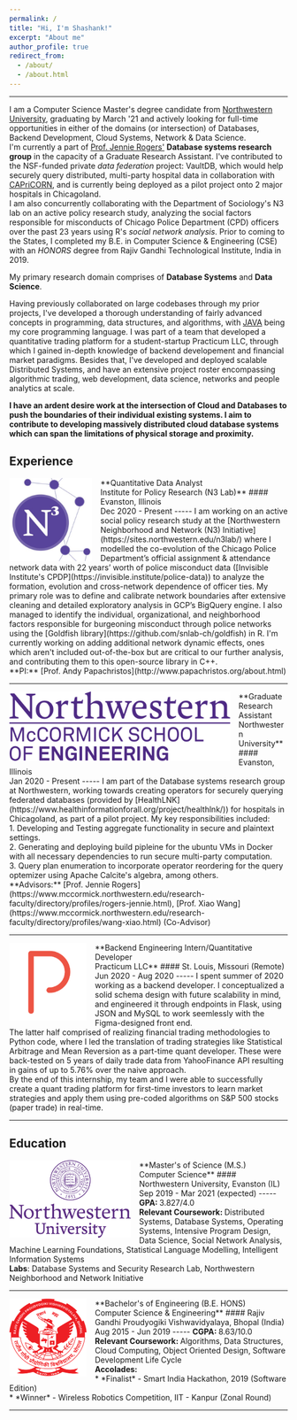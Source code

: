 ```yaml
---
permalink: /
title: "Hi, I'm Shashank!"
excerpt: "About me"
author_profile: true
redirect_from: 
  - /about/
  - /about.html
---
```

------
I am a Computer Science Master's degree candidate from [Northwestern University](https://www.mccormick.northwestern.edu/computer-science/), graduating by March '21 and actively looking for full-time opportunities in either of the domains (or intersection) of Databases, Backend Development, Cloud Systems, Network & Data Science.<br>
I'm currently a part of [Prof. Jennie Rogers'](http://users.eecs.northwestern.edu/~jennie/) <strong>Database systems research group</strong> in the capacity of a Graduate Research Assistant. I've contributed to the NSF-funded private <i>data federation</i> project: VaultDB, which would help securely query distributed, multi-party hospital data in collaboration with [CAPriCORN](https://www.capricorncdrn.org/), and is currently being deployed as a pilot project onto 2 major hospitals in Chicagoland.<br>I am also concurrently collaborating with the Department of Sociology's N3 lab on an active policy research study, analyzing the social factors responsible for misconducts of Chicago Police Department (CPD) officers over the past 23 years using R's <i>social network analysis</i>. Prior to coming to the States, I completed my B.E. in Computer Science & Engineering (CSE) with an <i>HONORS</i> degree from Rajiv Gandhi Technological Institute, India in 2019.

My primary research domain comprises of <strong>Database Systems</strong> and <strong>Data Science</strong>.

Having previously collaborated on large codebases through my prior projects, I've developed a thorough understanding of fairly advanced concepts in programming, data structures, and algorithms, with <u>JAVA</u> being my core programming language. I was part of a team that developed a quantitative trading platform for a student-startup Practicum LLC, through which I gained in-depth knowledge of backend developement and financial market paradigms. Besides that, I've developed and deployed scalable Distributed Systems, and have an extensive project roster encompassing algorithmic trading, web development, data science, networks and people analytics at scale.

<strong>I have an ardent desire work at the intersection of Cloud and Databases to push the boundaries of their individual existing systems. 
I aim to contribute to developing massively distributed cloud database systems which can span the limitations of physical storage and proximity.</strong> 

Experience
-----
<img align="left" height="150" width="150" src="../images/n3.jpg" style="padding-right:15px">
**Quantitative Data Analyst<br>Institute for Policy Research (N3 Lab)**
#### Evanston, Illinois<br>Dec 2020 - Present
-----
I am working on an active social policy research study at the [Northwestern Neighborhood and Network (N3) Initiative](https://sites.northwestern.edu/n3lab/) where I modelled the co-evolution of the Chicago Police Department’s official assignment & attendance network data with 22 years’ worth of police misconduct data ([Invisible Institute's CPDP](https://invisible.institute/police-data)) to analyze the formation, evolution and cross-network dependence of officer ties. My primary role was to define and calibrate network boundaries after extensive cleaning and detailed exploratory analysis in GCP’s BigQuery engine. I also managed to identify the individual, organizational, and neighborhood factors responsible for burgeoning misconduct through police networks using the [Goldfish library](https://github.com/snlab-ch/goldfish) in R. I'm currently working on adding additional network dynamic effects, ones which aren't included out-of-the-box but are critical to our further analysis, and contributing them to this open-source library in C++.<br>
**PI:** [Prof. Andy Papachristos](http://www.papachristos.org/about.html)

-----

<img align="left" height="125" width="400" src="../images/nu.png" style="padding-right:15px">
**Graduate Research Assistant<br>Northwestern University**
#### Evanston, Illinois<br>Jan 2020 - Present
-----
I am part of the Database systems research group at Northwestern, working towards creating operators for securely querying federated databases (provided by [HealthLNK](https://www.healthinformationforall.org/project/healthlnk/)) for hospitals in Chicagoland, as part of a pilot project. My key responsibilities included:<br>1. Developing and Testing aggregate functionality in secure and plaintext settings.<br>2. Generating and deploying build pipleine for the ubuntu VMs in Docker with all necessary dependencies to run secure multi-party computation.<br>3. Query plan enumeration to incorporate operator reordering for the query optemizer using Apache Calcite's algebra, among others.<br>
**Advisors:** [Prof. Jennie Rogers](https://www.mccormick.northwestern.edu/research-faculty/directory/profiles/rogers-jennie.html), [Prof. Xiao Wang](https://www.mccormick.northwestern.edu/research-faculty/directory/profiles/wang-xiao.html) (Co-Advisor)

-----
<img align="left" height="140" width="140" src="../images/practicum.png" style="padding-right:15px">
**Backend Engineering Intern/Quantitative Developer<br>Practicum LLC**
#### St. Louis, Missouri (Remote)<br>Jun 2020 - Aug 2020
-----
I spent summer of 2020 working as a backend developer. I conceptualized a solid schema design with future scalability in mind, and engineered it through endpoints in Flask, using JSON and MySQL to work seemlessly with the Figma-designed front end.<br>The latter half comprised of realizing financial trading methodologies to Python code, where I led the translation of trading strategies like Statistical Arbitrage and Mean Reversion as a part-time quant developer. These were back-tested on 5 years of daily trade data from YahooFinance API resulting in gains of up to 5.76% over the naive approach.<br>By the end of this internship, my team and I were able to successfully create a quant trading platform for first-time investors to learn market strategies and apply them using pre-coded algorithms on S&P 500 stocks (paper trade) in real-time.

-----

Education
-----
<img align="left" height="140" width="220" src="../images/nu_full.png" style="padding-right:15px">
**Master's of Science (M.S.) <br>Computer Science**
#### Northwestern University, Evanston (IL)<br>Sep 2019 - Mar 2021 (expected)
-----
<strong>GPA: </strong> 3.827/4.0 <br>
<strong>Relevant Coursework: </strong>
Distributed Systems, Database Systems, Operating Systems, Intensive Program Design, Data Science, Social Network Analysis, Machine Learning Foundations, Statistical Language Modelling, Intelligent Information Systems<br>
<strong>Labs</strong>: Database Systems and Security Research Lab, Northwestern Neighborhood and Network Initiative

-----
<img align="left" height="140" width="140" src="../images/rgpv.png" style="padding-right:15px">
**Bachelor's of Engineering (B.E. HONS)<br>Computer Science & Engineering**
#### Rajiv Gandhi Proudyogiki Vishwavidyalaya, Bhopal (India)<br>Aug 2015 - Jun 2019 
-----
<strong>CGPA: </strong> 8.63/10.0 <br>
<strong>Relevant Coursework: </strong>
Algorithms, Data Structures, Cloud Computing, Object Oriented Design, Software Development Life Cycle <br>
<strong>Accolades:</strong> <br>* *Finalist* - Smart India Hackathon, 2019 (Software Edition)<br> * *Winner* - Wireless Robotics Competition, IIT - Kanpur (Zonal Round)

-----
